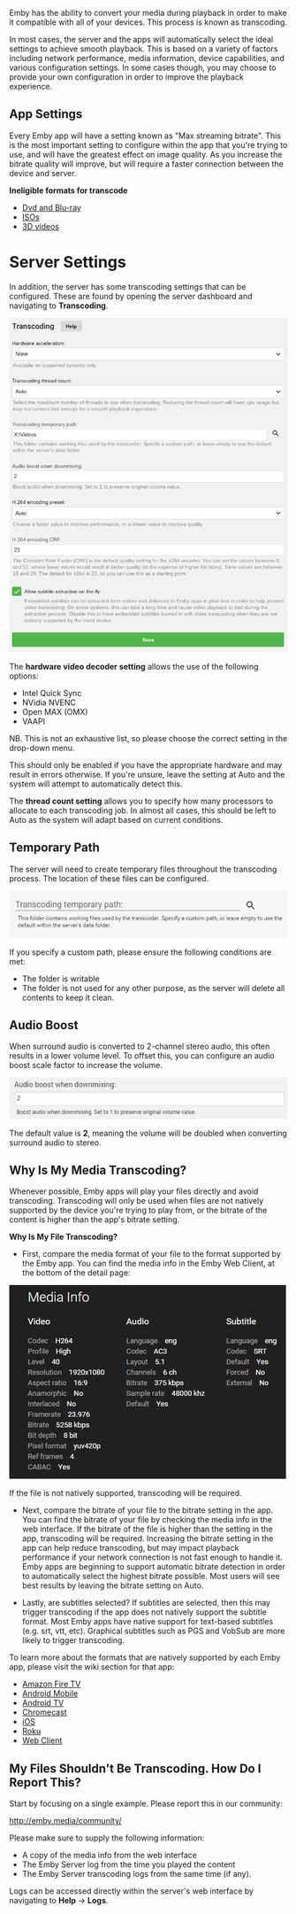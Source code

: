 Emby has the ability to convert your media during playback in order to make it compatible with all of your devices. This process is known as transcoding.

In most cases, the server and the apps will automatically select the ideal settings to achieve smooth playback. This is based on a variety of factors including network performance, media information, device capabilities, and various configuration settings. In some cases though, you may choose to provide your own configuration in order to improve the playback experience.

## App Settings

Every Emby app will have a setting known as "Max streaming bitrate". This is the most important setting to configure within the app that you're trying to use, and will have the greatest effect on image quality. As you increase the bitrate quality will improve, but will require a faster connection between the device and server.

**Ineligible formats for transcode**
* [Dvd and Blu-ray](Movie-naming#dvd-and-blu-ray)
* [ISOs](Movie-naming#isos)
* [3D videos](Movie-naming#3d-videos)

# Server Settings

In addition, the server has some transcoding settings that can be configured. These are found by opening the server dashboard and navigating to **Transcoding**.

![](images/server/transcoding1.png)

The **hardware video decoder setting** allows the use of the following options:

* Intel Quick Sync
* NVidia NVENC
* Open MAX (OMX)
* VAAPI

NB. This is not an exhaustive list, so please choose the correct setting in the drop-down menu.

This should only be enabled if you have the appropriate hardware and may result in errors otherwise. If you're unsure, leave the setting at Auto and the system will attempt to automatically detect this.

The **thread count setting** allows you to specify how many processors to allocate to each transcoding job. In almost all cases, this should be left to Auto as the system will adapt based on current conditions.

## Temporary Path

The server will need to create temporary files throughout the transcoding process. The location of these files can be configured.

![](images/server/transcoding2.png)

If you specify a custom path, please ensure the following conditions are met:

* The folder is writable
* The folder is not used for any other purpose, as the server will delete all contents to keep it clean.

## Audio Boost

When surround audio is converted to 2-channel stereo audio, this often results in a lower volume level. To offset this, you can configure an audio boost scale factor to increase the volume.

![](images/server/transcoding3.png)

The default value is **2**, meaning the volume will be doubled when converting surround audio to stereo.

## Why Is My Media Transcoding?

Whenever possible, Emby apps will play your files directly and avoid transcoding. Transcoding will only be used when files are not natively supported by the device you're trying to play from, or the bitrate of the content is higher than the app's bitrate setting.

**Why Is My File Transcoding?**

* First, compare the media format of your file to the format supported by the Emby app. You can find the media info in the Emby Web Client, at the bottom of the detail page:

![](images/server/mediainfo.png)

If the file is not natively supported, transcoding will be required.

* Next, compare the bitrate of your file to the bitrate setting in the app. You can find the bitrate of your file by checking the media info in the web interface. If the bitrate of the file is higher than the setting in the app, transcoding will be required. Increasing the bitrate setting in the app can help reduce transcoding, but may impact playback performance if your network connection is not fast enough to handle it. Emby apps are beginning to support automatic bitrate detection in order to automatically select the highest bitrate possible. Most users will see best results by leaving the bitrate setting on Auto.

* Lastly, are subtitles selected? If subtitles are selected, then this may trigger transcoding if the app does not natively support the subtitle format. Most Emby apps have native support for text-based subtitles (e.g. srt, vtt, etc). Graphical subtitles such as PGS and VobSub are more likely to trigger transcoding.

To learn more about the formats that are natively supported by each Emby app, please visit the wiki section for that app:

* [Amazon Fire TV](Fire-TV)
* [Android Mobile](Android-Mobile)
* [Android TV](Android-TV)
* [Chromecast](Chromecast)
* [iOS](iOS)
* [Roku](Roku)
* [Web Client](Web-Client)

## My Files Shouldn't Be Transcoding. How Do I Report This?

Start by focusing on a single example. Please report this in our community:

http://emby.media/community/

Please make sure to supply the following information:

* A copy of the media info from the web interface
* The Emby Server log from the time you played the content
* The Emby Server transcoding logs from the same time (if any).

Logs can be accessed directly within the server's web interface by navigating to **Help** -> **Logs**.